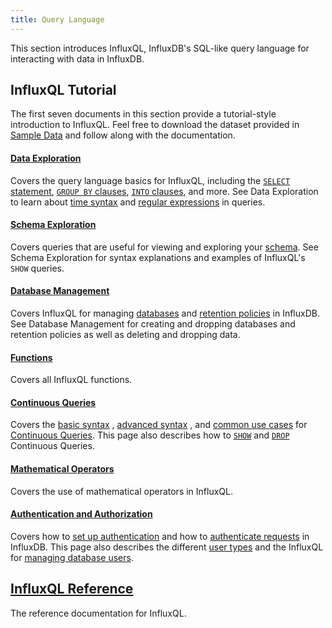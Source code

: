 ```yaml
---
title: Query Language
---
```


This section introduces InfluxQL, InfluxDB's SQL-like query language for
interacting with data in InfluxDB.

## InfluxQL Tutorial
The first seven documents in this section provide a tutorial-style introduction
to InfluxQL.
Feel free to download the dataset provided in
[Sample Data](/influxdb/v1.0/query_language/data_download/) and follow along
with the documentation.

#### [Data Exploration](/influxdb/v1.0/query_language/data_exploration/)

Covers the query language basics for InfluxQL, including the
[`SELECT` statement](/influxdb/v1.0/query_language/data_exploration/#the-basic-select-statement),
[`GROUP BY` clauses](/influxdb/v1.0/query_language/data_exploration/#the-group-by-clause),
[`INTO` clauses](/influxdb/v1.0/query_language/data_exploration/#the-into-clause), and more.
See Data Exploration to learn about
[time syntax](/influxdb/v1.0/query_language/data_exploration/#time-syntax-in-queries) and
[regular expressions](/influxdb/v1.0/query_language/data_exploration/#regular-expressions-in-queries) in
queries.

#### [Schema Exploration](/influxdb/v1.0/query_language/schema_exploration/)

Covers queries that are useful for viewing and exploring your
[schema](/influxdb/v1.0/concepts/glossary/#schema).
See Schema Exploration for syntax explanations and examples of InfluxQL's `SHOW`
queries.

#### [Database Management](/influxdb/v1.0/query_language/database_management/)

Covers InfluxQL for managing
[databases](/influxdb/v1.0/concepts/glossary/#database) and
[retention policies](/influxdb/v1.0/concepts/glossary/#retention-policy-rp) in
InfluxDB.
See Database Management for creating and dropping databases and retention
policies as well as deleting and dropping data.

#### [Functions](/influxdb/v1.0/query_language/functions/)

Covers all InfluxQL functions.

#### [Continuous Queries](/influxdb/v1.0/query_language/continuous_queries/)

Covers the
[basic syntax](/influxdb/v1.0/query_language/continuous_queries/#basic-syntax)
,
[advanced syntax](/influxdb/v1.0/query_language/continuous_queries/#advanced-syntax)
,
and
[common use cases](/influxdb/v1.0/query_language/continuous_queries/#cq-use-cases)
for
[Continuous Queries](/influxdb/v1.0/concepts/glossary/#continuous-query-cq).
This page also describes how to
[`SHOW`](/influxdb/v1.0/query_language/continuous_queries/#list-cqs) and
[`DROP`](/influxdb/v1.0/query_language/continuous_queries/#delete-cqs)
Continuous Queries.

#### [Mathematical Operators](/influxdb/v1.0/query_language/math_operators/)

Covers the use of mathematical operators in InfluxQL.

#### [Authentication and Authorization](/influxdb/v1.0/query_language/authentication_and_authorization/)

Covers how to
[set up authentication](/influxdb/v1.0/query_language/authentication_and_authorization/#set-up-authentication)
and how to
[authenticate requests](/influxdb/v1.0/query_language/authentication_and_authorization/#authenticating-requests) in InfluxDB.
This page also describes the different
[user types](/influxdb/v1.0/query_language/authentication_and_authorization/#user-types-and-their-privileges) and the InfluxQL for
[managing database users](/influxdb/v1.0/query_language/authentication_and_authorization/#user-management-commands).

## [InfluxQL Reference](/influxdb/v1.0/query_language/spec/)

The reference documentation for InfluxQL.
